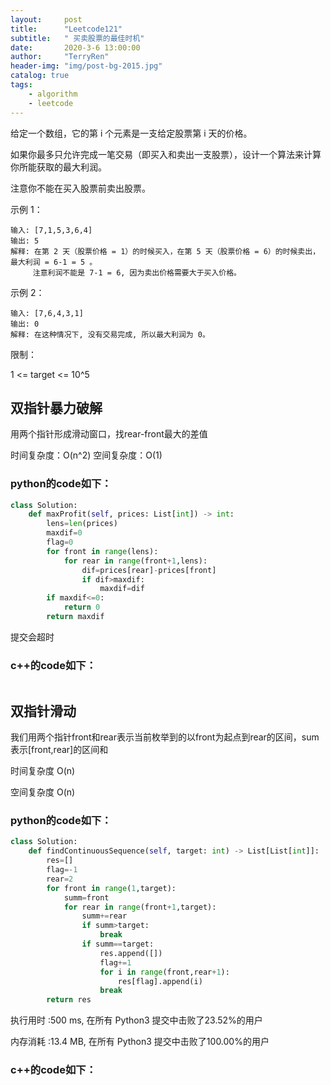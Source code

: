 ```yaml
---
layout:     post
title:      "Leetcode121"
subtitle:   " 买卖股票的最佳时机"
date:       2020-3-6 13:00:00
author:     "TerryRen"
header-img: "img/post-bg-2015.jpg"
catalog: true
tags:
    - algorithm
    - leetcode
---
```

给定一个数组，它的第 i 个元素是一支给定股票第 i 天的价格。

如果你最多只允许完成一笔交易（即买入和卖出一支股票），设计一个算法来计算你所能获取的最大利润。

注意你不能在买入股票前卖出股票。




示例 1：
```
输入: [7,1,5,3,6,4]
输出: 5
解释: 在第 2 天（股票价格 = 1）的时候买入，在第 5 天（股票价格 = 6）的时候卖出，最大利润 = 6-1 = 5 。
     注意利润不能是 7-1 = 6, 因为卖出价格需要大于买入价格。

```
示例 2：
```
输入: [7,6,4,3,1]
输出: 0
解释: 在这种情况下, 没有交易完成, 所以最大利润为 0。

```
限制：

1 <= target <= 10^5






## 双指针暴力破解
用两个指针形成滑动窗口，找rear-front最大的差值

时间复杂度：O(n^2)
空间复杂度：O(1)





### python的code如下：


```python
class Solution:
    def maxProfit(self, prices: List[int]) -> int:
        lens=len(prices)
        maxdif=0
        flag=0
        for front in range(lens):
            for rear in range(front+1,lens):
                dif=prices[rear]-prices[front]
                if dif>maxdif:
                    maxdif=dif
        if maxdif<=0:
            return 0
        return maxdif

```
提交会超时


### c++的code如下：

```c

```

## 双指针滑动
我们用两个指针front和rear表示当前枚举到的以front为起点到rear的区间，sum 表示[front,rear]的区间和

时间复杂度 O(n)

空间复杂度 O(n)

### python的code如下：


```python
class Solution:
    def findContinuousSequence(self, target: int) -> List[List[int]]:
        res=[]
        flag=-1
        rear=2
        for front in range(1,target):
            summ=front
            for rear in range(front+1,target):
                summ+=rear
                if summ>target:
                    break
                if summ==target:
                    res.append([])
                    flag+=1
                    for i in range(front,rear+1):
                        res[flag].append(i)
                    break
        return res

```
执行用时 :500 ms, 在所有 Python3 提交中击败了23.52%的用户

内存消耗 :13.4 MB, 在所有 Python3 提交中击败了100.00%的用户


### c++的code如下：

```c

```
